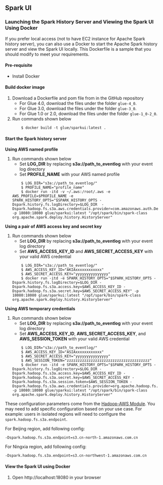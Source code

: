 ## Spark UI

### Launching the Spark History Server and Viewing the Spark UI Using Docker

If you prefer local access (not to have EC2 instance for Apache Spark history server), you can also use a Docker to start the Apache Spark history server and view the Spark UI locally. This Dockerfile is a sample that you should modify to meet your requirements. 

#### Pre-requisite
- Install Docker

#### Build docker image
1. Download a Dockerfile and pom file from in the GitHub repository
    - For Glue 4.0, download the files under the folder `glue-4_0`.
    - For Glue 3.0, download the files under the folder `glue-3_0`.
    - For Glue 1.0 or 2.0, download the files under the folder `glue-1_0-2_0`.
2. Run commands shown below
    ``` 
        $ docker build -t glue/sparkui:latest . 
    ```


#### Start the Spark history server

**Using AWS named profile**
1.  Run commands shown below
    - Set **LOG_DIR** by replacing **s3a://path_to_eventlog** with your event log directory
    - Set **PROFILE_NAME** with your AWS named profile
    ``` 
        $ LOG_DIR="s3a://path_to_eventlog/"
        $ PROFILE_NAME="profile_name"
        $ docker run -itd -v ~/.aws:/root/.aws -e AWS_PROFILE=$PROFILE_NAME -e SPARK_HISTORY_OPTS="$SPARK_HISTORY_OPTS -Dspark.history.fs.logDirectory=$LOG_DIR  -Dspark.hadoop.fs.s3a.aws.credentials.provider=com.amazonaws.auth.DefaultAWSCredentialsProviderChain" -p 18080:18080 glue/sparkui:latest "/opt/spark/bin/spark-class org.apache.spark.deploy.history.HistoryServer"
    ```

**Using a pair of AWS access key and secret key**
1.  Run commands shown below
    - Set **LOG_DIR** by replacing **s3a://path_to_eventlog** with your event log directory
    - Set **AWS_ACCESS_KEY_ID** and **AWS_SECRET_ACCESS_KEY** with your valid AWS credential
    ``` 
        $ LOG_DIR="s3a://path_to_eventlog/"
        $ AWS_ACCESS_KEY_ID="AKIAxxxxxxxxxxxx"
        $ AWS_SECRET_ACCESS_KEY="yyyyyyyyyyyyyyy"
        $ docker run -itd -e SPARK_HISTORY_OPTS="$SPARK_HISTORY_OPTS -Dspark.history.fs.logDirectory=$LOG_DIR -Dspark.hadoop.fs.s3a.access.key=$AWS_ACCESS_KEY_ID -Dspark.hadoop.fs.s3a.secret.key=$AWS_SECRET_ACCESS_KEY" -p 18080:18080 glue/sparkui:latest "/opt/spark/bin/spark-class org.apache.spark.deploy.history.HistoryServer"
    ```

**Using AWS temporary credentials**
1.  Run commands shown below
    - Set **LOG_DIR** by replacing **s3a://path_to_eventlog** with your event log directory
    - Set **AWS_ACCESS_KEY_ID**, **AWS_SECRET_ACCESS_KEY**, and **AWS_SESSION_TOKEN** with your valid AWS credential
    ``` 
        $ LOG_DIR="s3a://path_to_eventlog/"
        $ AWS_ACCESS_KEY_ID="ASIAxxxxxxxxxxxx"
        $ AWS_SECRET_ACCESS_KEY="yyyyyyyyyyyyyyy"
        $ AWS_SESSION_TOKEN="zzzzzzzzzzzzzzzzzzzzzzzzzzzzzzzzzzzzzz"
        $ docker run -itd -e SPARK_HISTORY_OPTS="$SPARK_HISTORY_OPTS -Dspark.history.fs.logDirectory=$LOG_DIR -Dspark.hadoop.fs.s3a.access.key=$AWS_ACCESS_KEY_ID -Dspark.hadoop.fs.s3a.secret.key=$AWS_SECRET_ACCESS_KEY -Dspark.hadoop.fs.s3a.session.token=$AWS_SESSION_TOKEN -Dspark.hadoop.fs.s3a.aws.credentials.provider=org.apache.hadoop.fs.s3a.TemporaryAWSCredentialsProvider" -p 18080:18080 glue/sparkui:latest "/opt/spark/bin/spark-class org.apache.spark.deploy.history.HistoryServer"
    ```
    
These configuration parameters come from the [Hadoop-AWS Module](https://hadoop.apache.org/docs/stable/hadoop-aws/tools/hadoop-aws/index.html). You may need to add specific configuration based on your use case. For example: users in isolated regions will need to configure the `spark.hadoop.fs.s3a.endpoint`.

For Beijing region, add following config:

```
-Dspark.hadoop.fs.s3a.endpoint=s3.cn-north-1.amazonaws.com.cn
```

For Ningxia region, add following config:
```
-Dspark.hadoop.fs.s3a.endpoint=s3.cn-northwest-1.amazonaws.com.cn
```


#### View the Spark UI using Docker
1. Open http://localhost:18080 in your browser